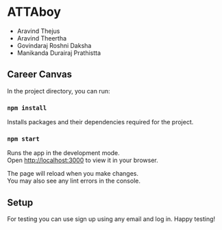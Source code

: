 # ATTAboy

* Aravind Thejus
* Aravind Theertha
* Govindaraj Roshni Daksha
* Manikanda Durairaj Prathistta 

## Career Canvas

In the project directory, you can run:

### `npm install`

Installs packages and their dependencies required for the project.

### `npm start`

Runs the app in the development mode.\
Open [http://localhost:3000](http://localhost:3000) to view it in your browser.

The page will reload when you make changes.\
You may also see any lint errors in the console.

## Setup

For testing you can use sign up using any email and log in. Happy testing!
